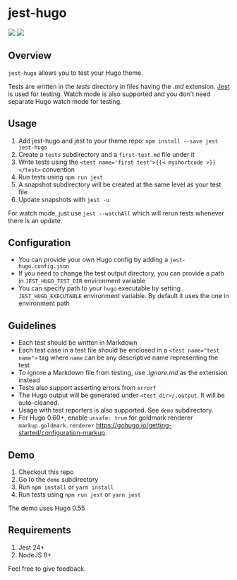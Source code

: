 # jest-hugo
[![](https://img.shields.io/npm/v/jest-hugo.svg)](https://www.npmjs.com/package/jest-hugo)
[![](https://img.shields.io/badge/license-MIT-yellow.svg)](https://github.com/manixate/jest-hugo/blob/master/LICENSE)

## Overview
`jest-hugo` allows you to test your Hugo theme.

Tests are written in the *tests* directory in files having the *.md* extension. [Jest](https://jestjs.io/) is used for testing. Watch mode is also supported and you don't need separate Hugo watch mode for testing.

## Usage
1. Add jest-hugo and jest to your theme repo: `npm install --save jest jest-hugo`
2. Create a `tests` subdirectory and a `first-test.md` file under it
3. Write tests using the `<test name='first test'>{{< myshortcode >}}</test>` convention
4. Run tests using `npm run jest`
5. A snapshot subdirectory will be created at the same level as your test file
6. Update snapshots with `jest -u`

For watch mode, just use `jest --watchAll` which will rerun tests whenever there is an update.

## Configuration
- You can provide your own Hugo config by adding a `jest-hugo.config.json`
- If you need to change the test output directory, you can provide a path in `JEST_HUGO_TEST_DIR` environment variable
- You can specify path to your `hugo` executable by setting `JEST_HUGO_EXECUTABLE` environment variable. By default it uses the one in environment path

## Guidelines
- Each test should be written in Markdown
- Each test case in a test file should be enclosed in a `<test name="test name">` tag where `name` can be any descriptive name representing the test
- To ignore a Markdown file from testing, use *.ignore.md* as the extension instead
- Tests also support asserting errors from `errorf`
- The Hugo output will be generated under `<test dir>/.output`. It will be auto-cleaned.
- Usage with test reporters is also supported. See `demo` subdirectory.
- For Hugo 0.60+, enable `unsafe: true` for goldmark renderer `markup.goldmark.renderer` https://gohugo.io/getting-started/configuration-markup.

## Demo
1. Checkout this repo
2. Go to the `demo` subdirectory
3. Run `npm install` or `yarn install`
4. Run tests using `npm run jest` or `yarn jest`

The demo uses Hugo 0.55

## Requirements
1. Jest 24+
2. NodeJS 8+

Feel free to give feedback.
